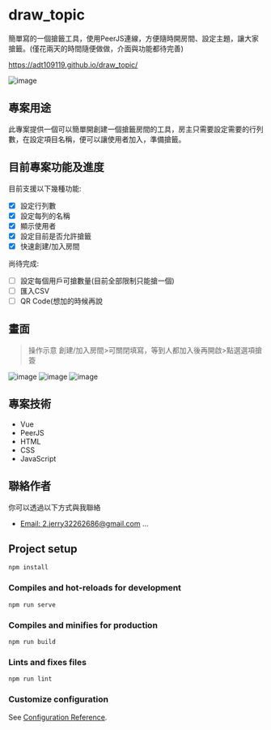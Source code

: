 # draw_topic

簡單寫的一個搶籤工具，使用PeerJS連線，方便隨時開房間、設定主題，讓大家搶籤。(僅花兩天的時間隨便做做，介面與功能都待完善)

https://adt109119.github.io/draw_topic/

![image](https://github.com/ADT109119/draw_topic/assets/106337749/850f2b30-c664-410a-8b60-a195f04a8dca)

## 專案用途

此專案提供一個可以簡單開創建一個搶籤房間的工具，房主只需要設定需要的行列數，在設定項目名稱，便可以讓使用者加入，準備搶籤。

## 目前專案功能及進度

目前支援以下幾種功能:
- [x] 設定行列數
- [x] 設定每列的名稱
- [x] 顯示使用者
- [x] 設定目前是否允許搶籤
- [x] 快速創建/加入房間

尚待完成:
- [ ] 設定每個用戶可搶數量(目前全部限制只能搶一個)
- [ ] 匯入CSV
- [ ] QR Code(想加的時候再說

## 畫面

> 操作示意 創建/加入房間>可關閉填寫，等到人都加入後再開啟>點選選項搶簽

![image](https://github.com/ADT109119/draw_topic/assets/106337749/850f2b30-c664-410a-8b60-a195f04a8dca)
![image](https://github.com/ADT109119/draw_topic/assets/106337749/0f4887bf-9b9a-4219-85d5-e1ec87d715ff)
![image](https://github.com/ADT109119/draw_topic/assets/106337749/ebefb784-4d84-456f-8003-790b9a950dba)

## 專案技術

- Vue
- PeerJS
- HTML
- CSS
- JavaScript

## 聯絡作者

你可以透過以下方式與我聯絡

- [Email: 2.jerry32262686@gmail.com](mailto:2.jerry32262686@gmail.com)
...


## Project setup
```
npm install
```

### Compiles and hot-reloads for development
```
npm run serve
```

### Compiles and minifies for production
```
npm run build
```

### Lints and fixes files
```
npm run lint
```

### Customize configuration
See [Configuration Reference](https://cli.vuejs.org/config/).
